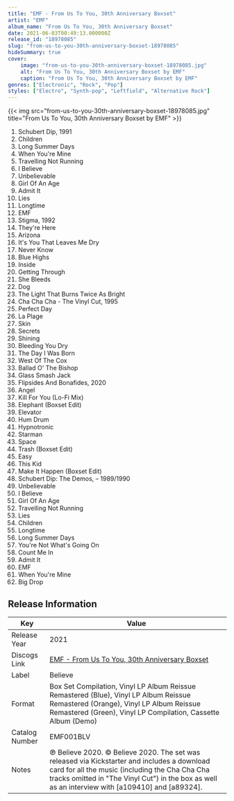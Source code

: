 ```yaml
---
title: "EMF - From Us To You, 30th Anniversary Boxset"
artist: "EMF"
album_name: "From Us To You, 30th Anniversary Boxset"
date: 2021-06-03T00:49:13.000000Z
release_id: "18978085"
slug: "from-us-to-you-30th-anniversary-boxset-18978085"
hideSummary: true
cover:
    image: "from-us-to-you-30th-anniversary-boxset-18978085.jpg"
    alt: "From Us To You, 30th Anniversary Boxset by EMF"
    caption: "From Us To You, 30th Anniversary Boxset by EMF"
genres: ["Electronic", "Rock", "Pop"]
styles: ["Electro", "Synth-pop", "Leftfield", "Alternative Rock"]
---
```


{{< img src="from-us-to-you-30th-anniversary-boxset-18978085.jpg" title="From Us To You, 30th Anniversary Boxset by EMF" >}}

<!-- section break -->

1. Schubert Dip, 1991
2. Children
3. Long Summer Days
4. When You're Mine
5. Travelling Not Running
6. I Believe
7. Unbelievable
8. Girl Of An Age
9. Admit It
10. Lies
11. Longtime
12. EMF
13. Stigma, 1992
14. They're Here
15. Arizona
16. It's You That Leaves Me Dry
17. Never Know
18. Blue Highs
19. Inside
20. Getting Through
21. She Bleeds
22. Dog
23. The Light That Burns Twice As Bright
24. Cha Cha Cha - The Vinyl Cut, 1995
25. Perfect Day
26. La Plage
27. Skin
28. Secrets
29. Shining
30. Bleeding You Dry
31. The Day I Was Born
32. West Of The Cox
33. Ballad O' The Bishop
34. Glass Smash Jack
35. Flipsides And Bonafides, 2020
36. Angel
37. Kill For You (Lo-Fi Mix)
38. Elephant (Boxset Edit)
39. Elevator
40. Hum Drum
41. Hypnotronic
42. Starman
43. Space
44. Trash (Boxset Edit)
45. Easy
46. This Kid
47. Make It Happen (Boxset Edit)
48. Schubert Dip: The Demos, – 1989/1990
49. Unbelievable
50. I Believe
51. Girl Of An Age
52. Travelling Not Running
53. Lies
54. Children
55. Longtime
56. Long Summer Days
57. You're Not What's Going On
58. Count Me In
59. Admit It
60. EMF
61. When You're Mine
62. Big Drop

<!-- section break -->








## Release Information
|  Key           | Value                                                |
| ---------------| ---------------------------------------------------- |
| Release Year   | 2021                                   |
| Discogs Link   | [EMF - From Us To You, 30th Anniversary Boxset](https://www.discogs.com/release/18978085-EMF-From-Us-To-You-30th-Anniversary-Boxset) |
| Label          | Believe |
| Format         | Box Set Compilation, Vinyl LP Album Reissue Remastered (Blue), Vinyl LP Album Reissue Remastered (Orange), Vinyl LP Album Reissue Remastered (Green), Vinyl LP Compilation, Cassette Album (Demo) |
| Catalog Number | EMF001BLV |
| Notes | ℗ Believe 2020. © Believe 2020.  The set was released via Kickstarter and includes a download card for all the music (including the Cha Cha Cha tracks omitted in "The Vinyl Cut") in the box as well as an interview with [a109410] and [a89324]. |